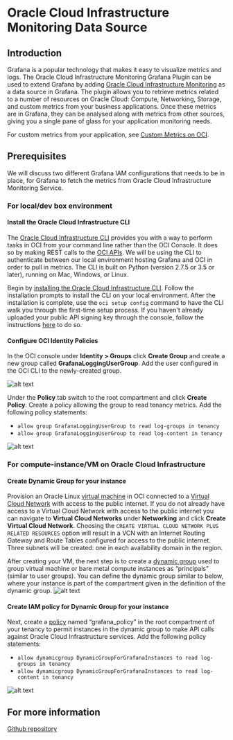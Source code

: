 # Oracle Cloud Infrastructure Monitoring Data Source 

## Introduction

Grafana is a popular technology that makes it easy to visualize metrics and logs. 
The Oracle Cloud Infrastructure Monitoring Grafana Plugin can be used to extend Grafana by adding [Oracle Cloud Infrastructure Monitoring](https://docs.cloud.oracle.com/en-us/iaas/Content/Monitoring/Concepts/monitoringoverview.htm) as a data source in Grafana. 
The plugin allows you to retrieve metrics related to a number of resources on Oracle Cloud: Compute, Networking, Storage, and custom metrics from your business applications. 
Once these metrics are in Grafana, they can be analysed along with metrics from other sources, giving you a single pane of glass for your application monitoring needs. 

For custom metrics from your application, see [Custom Metrics on OCI](https://docs.cloud.oracle.com/en-us/iaas/Content/Monitoring/Tasks/publishingcustommetrics.htm).
## Prerequisites

We will discuss two different Grafana IAM configurations that needs to be in place, for Grafana to fetch the metrics from Oracle Cloud Infrastructure Monitoring Service. 

### For local/dev box environment
#### Install the Oracle Cloud Infrastructure CLI 

The [Oracle Cloud Infrastructure CLI](https://docs.cloud.oracle.com/iaas/Content/API/Concepts/cliconcepts.htm) provides you with a way to perform tasks in OCI from your command line rather than the OCI Console. It does so by making REST calls to the [OCI APIs](https://docs.cloud.oracle.com/iaas/Content/API/Concepts/usingapi.htm). We will be using the CLI to authenticate between our local environment hosting Grafana and OCI in order to pull in metrics. The CLI is built on Python (version 2.7.5 or 3.5 or later), running on Mac, Windows, or Linux.

Begin by [installing the Oracle Cloud Infrastructure CLI](https://docs.cloud.oracle.com/iaas/Content/API/SDKDocs/cliinstall.htm). Follow the installation prompts to install the CLI on your local environment. After the installation is complete, use the `oci setup config` command to have the CLI walk you through the first-time setup process. If you haven't already uploaded your public API signing key through the console, follow the instructions [here](https://docs.us-phoenix-1.oraclecloud.com/Content/API/Concepts/apisigningkey.htm#How2) to do so. 

#### Configure OCI Identity Policies

In the OCI console under **Identity > Groups** click **Create Group** and create a new group called **GrafanaLoggingUserGroup**. Add the user configured in the OCI CLI to the newly-created group. 

![alt text](https://github.com/mayur-oci/loggingDocs/blob/main/images/usrGp.png?raw=true)

Under the **Policy** tab switch to the root compartment and click **Create Policy**. Create a policy allowing the group to read tenancy metrics. Add the following policy statements:

- `allow group GrafanaLoggingUserGroup to read log-groups in tenancy`
- `allow group GrafanaLoggingUserGroup to read log-content in tenancy`

![alt text](https://github.com/mayur-oci/loggingDocs/blob/main/images/usrPolicy.png?raw=true)

### For compute-instance/VM on Oracle Cloud Infrastructure
#### Create Dynamic Group for your instance 
Provision an Oracle Linux [virtual machine](https://docs.cloud.oracle.com/iaas/Content/Compute/Concepts/computeoverview.htm) in OCI connected to a [Virtual Cloud Network](https://docs.cloud.oracle.com/iaas/Content/Network/Tasks/managingVCNs.htm) with access to the public internet. If you do not already have access to a Virtual Cloud Network with access to the public internet you can navigate to **Virtual Cloud Networks** under **Networking** and click **Create Virtual Cloud Network**. Choosing the `CREATE VIRTUAL CLOUD NETWORK PLUS RELATED RESOURCES` option will result in a VCN with an Internet Routing Gateway and Route Tables configured for access to the public internet. Three subnets will be created: one in each availability domain in the region.

After creating your VM, the next step is to create a [dynamic group](https://docs.cloud.oracle.com/iaas/Content/Identity/Tasks/managingdynamicgroups.htm) used to group virtual machine or bare metal compute instances as “principals” (similar to user groups).
You can define the dynamic group similar to below, where your instance is part of the compartment given in the definition of the dynamic group.
![alt text](https://github.com/mayur-oci/loggingDocs/blob/main/images/dgGroup.png?raw=true)
#### Create IAM policy for Dynamic Group for your instance 

Next, create a [policy](https://docs.cloud.oracle.com/iaas/Content/Identity/Concepts/policygetstarted.htm) named “grafana_policy” in the root compartment of your tenancy to permit instances in the dynamic group to make API calls against Oracle Cloud Infrastructure services. Add the following policy statements:

* `allow dynamicgroup DynamicGroupForGrafanaInstances to read log-groups in tenancy`
* `allow dynamicgroup DynamicGroupForGrafanaInstances to read log-content in tenancy`

![alt text](https://github.com/mayur-oci/loggingDocs/blob/main/images/dgPolicy.png?raw=true)

## For more information
[Github repository](https://github.com/oracle/oci-grafana-plugin)


